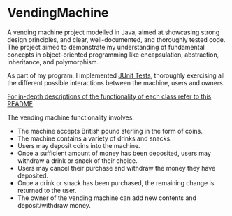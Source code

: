 # VendingMachine
A vending machine project modelled in Java, aimed at showcasing strong design principles, and clear, well-documented, and thoroughly tested code. The project aimed to demonstrate my understanding of fundamental concepts in object-oriented programming like encapsulation, abstraction, inheritance, and polymorphism.

As part of my program, I implemented [JUnit Tests](src/VendingMachineTest.java), thoroughly exercising all the different possible
interactions between the machine, users and owners.

[For in-depth descriptions of the functionality of each class refer to this README](src/README.md)


The vending machine functionality involves:
+ The machine accepts British pound sterling in the form of coins.
+ The machine contains a variety of drinks and snacks.
+ Users may deposit coins into the machine.
+ Once a sufficient amount of money has been deposited, users may withdraw a drink or snack of their choice.
+ Users may cancel their purchase and withdraw the money they have deposited.
+ Once a drink or snack has been purchased, the remaining change is returned to the user.
+ The owner of the vending machine can add new contents and deposit/withdraw money.

